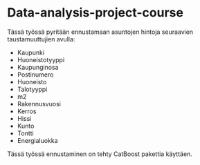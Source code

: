 # Data-analysis-project-course

Tässä työssä pyritään ennustamaan asuntojen hintoja seuraavien taustamuuttujien avulla:

- Kaupunki	
- Huoneistotyyppi
- Kaupunginosa
- Postinumero
- Huoneisto	
- Talotyyppi
- m2
-	Rakennusvuosi	
- Kerros
- Hissi
- Kunto
- Tontti
- Energialuokka

Tässä työssä ennustaminen on tehty CatBoost pakettia käyttäen.
